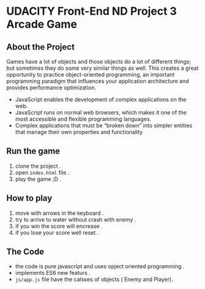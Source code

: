 # UDACITY Front-End ND Project 3 Arcade Game


## About the Project

Games have a lot of objects and those objects do a lot of different things; but sometimes they do some very similar things as well. This creates a great opportunity to practice object-oriented programming, an important programming paradigm that influences your application architecture and provides performance optimization.

- JavaScript enables the development of complex applications on the web.
- JavaScript runs on normal web browsers, which makes it one of the most accessible and flexible programming languages.
- Complex applications that must be “broken down” into simpler entities that manage their own properties and functionality

## Run the game
1. clone the project .
2. open `index.html` file .
3. play the game ;D .

## How to play
1. move with arrows in the keyboard .
2. try to arrive to water without crash with enemy .
3. if you win the score will encrease .
4. if you lose your score well reset .

## The Code

- the code is pure javascript and uses opject oriented programming .
- implements ES6 new featurs .
- `js/app.js` file have the calsses of objects ( Enemy and Player).
